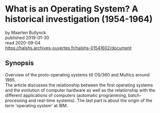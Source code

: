 # What is an Operating System? A historical investigation (1954-1964)
by Maarten Bullynck  
published 2019-01-30  
read 2020-09-04  
https://halshs.archives-ouvertes.fr/halshs-01541602/document

## Synopsis
Overview of the proto-operating systems till OS/360 and Multics around 1965.  
The article discusses the relationship between the first operating systems and the evolution of computer hardware as well as the relationship with the different applications of computers (automatic programming, batch-processing and real-time systems). The last part is about the origin of the term 'operating system' at IBM.
